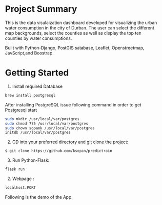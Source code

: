 # Project Summary
This is the data visulaization dashboard developed for visualizing the urban water consumption in the city of Durban. The user can select the different map backgrounds, select the counties as well as display the top ten counties by water consumptions. 


Built with Python-Django, PostGIS satabase, Leaflet, Openstreetmap, JavScript,and Boostrap.

# Getting Started

1.  Install required Database

```bash
brew install postgresql
```
After installing PostgreSQL issue following command in order to get Postgresql start
```bash
sudo mkdir /usr/local/var/postgres
sudo chmod 775 /usr/local/var/postgres
sudo chown sopank /usr/local/var/postgres
initdb /usr/local/var/postgres
```

2.  CD into your preferred directory and git clone the project:

```bash
$ git clone https://github.com/ksopan/predictrain
```
3. Run Python-Flask:

```bash
flask run
```

2. Webpage :

```bash
localhost:PORT 
```


Following is the demo of the App.
